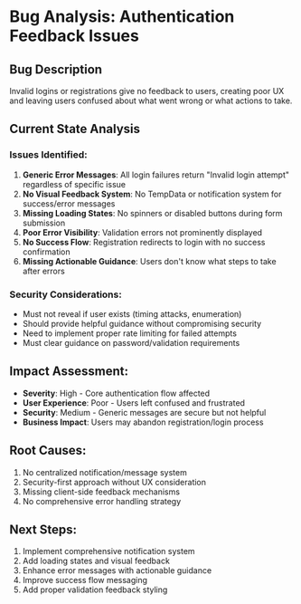 # Bug Analysis: Authentication Feedback Issues

## Bug Description
Invalid logins or registrations give no feedback to users, creating poor UX and leaving users confused about what went wrong or what actions to take.

## Current State Analysis

### Issues Identified:
1. **Generic Error Messages**: All login failures return "Invalid login attempt" regardless of specific issue
2. **No Visual Feedback System**: No TempData or notification system for success/error messages
3. **Missing Loading States**: No spinners or disabled buttons during form submission
4. **Poor Error Visibility**: Validation errors not prominently displayed
5. **No Success Flow**: Registration redirects to login with no success confirmation
6. **Missing Actionable Guidance**: Users don't know what steps to take after errors

### Security Considerations:
- Must not reveal if user exists (timing attacks, enumeration)
- Should provide helpful guidance without compromising security
- Need to implement proper rate limiting for failed attempts
- Must clear guidance on password/validation requirements

## Impact Assessment:
- **Severity**: High - Core authentication flow affected
- **User Experience**: Poor - Users left confused and frustrated
- **Security**: Medium - Generic messages are secure but not helpful
- **Business Impact**: Users may abandon registration/login process

## Root Causes:
1. No centralized notification/message system
2. Security-first approach without UX consideration
3. Missing client-side feedback mechanisms
4. No comprehensive error handling strategy

## Next Steps:
1. Implement comprehensive notification system
2. Add loading states and visual feedback
3. Enhance error messages with actionable guidance
4. Improve success flow messaging
5. Add proper validation feedback styling
